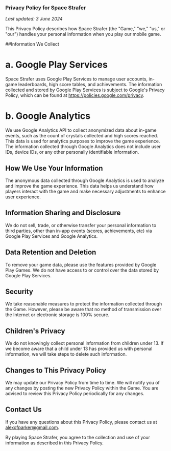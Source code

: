### Privacy Policy for Space Strafer
_Last updated: 3 June 2024_

This Privacy Policy describes how Space Strafer (the "Game," "we," "us," or "our") handles your personal information when you play our mobile game.

##Information We Collect

# a. Google Play Services

Space Strafer uses Google Play Services to manage user accounts, in-game leaderboards, high score tables, and achievements. The information collected and stored by Google Play Services is subject to Google's Privacy Policy, which can be found at https://policies.google.com/privacy.

# b. Google Analytics

We use Google Analytics API to collect anonymized data about in-game events, such as the count of crystals collected and high scores reached. This data is used for analytics purposes to improve the game experience. The information collected through Google Analytics does not include user IDs, device IDs, or any other personally identifiable information.

## How We Use Your Information

The anonymous data collected through Google Analytics is used to analyze and improve the game experience. This data helps us understand how players interact with the game and make necessary adjustments to enhance user experience.

## Information Sharing and Disclosure

We do not sell, trade, or otherwise transfer your personal information to third parties, other than in-app events (scores, achievements, etc) via Google Play Services and Google Analytics.

## Data Retention and Deletion

To remove your game data, please use the features provided by Google Play Games. We do not have access to or control over the data stored by Google Play Services.

## Security

We take reasonable measures to protect the information collected through the Game. However, please be aware that no method of transmission over the Internet or electronic storage is 100% secure.

## Children's Privacy

We do not knowingly collect personal information from children under 13. If we become aware that a child under 13 has provided us with personal information, we will take steps to delete such information.

## Changes to This Privacy Policy

We may update our Privacy Policy from time to time. We will notify you of any changes by posting the new Privacy Policy within the Game. You are advised to review this Privacy Policy periodically for any changes.

## Contact Us

If you have any questions about this Privacy Policy, please contact us at alexofparker@gmail.com.

By playing Space Strafer, you agree to the collection and use of your information as described in this Privacy Policy.
